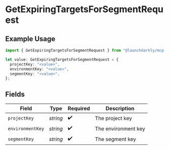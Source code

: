 # GetExpiringTargetsForSegmentRequest

## Example Usage

```typescript
import { GetExpiringTargetsForSegmentRequest } from "@launchdarkly/mcp-server/models/operations";

let value: GetExpiringTargetsForSegmentRequest = {
  projectKey: "<value>",
  environmentKey: "<value>",
  segmentKey: "<value>",
};
```

## Fields

| Field               | Type                | Required            | Description         |
| ------------------- | ------------------- | ------------------- | ------------------- |
| `projectKey`        | *string*            | :heavy_check_mark:  | The project key     |
| `environmentKey`    | *string*            | :heavy_check_mark:  | The environment key |
| `segmentKey`        | *string*            | :heavy_check_mark:  | The segment key     |